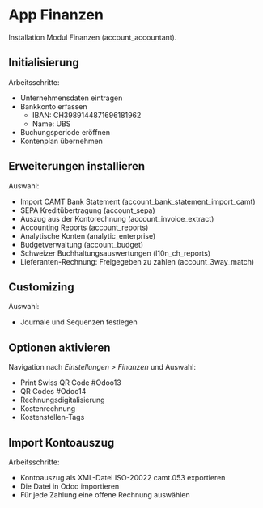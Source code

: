# App Finanzen
Installation Modul Finanzen (account_accountant).

## Initialisierung

Arbeitsschritte:
*  Unternehmensdaten eintragen
*  Bankkonto erfassen
	*  IBAN: CH3989144871696181962
	*  Name: UBS
*  Buchungsperiode eröffnen
*  Kontenplan übernehmen

## Erweiterungen installieren

Auswahl:
* Import CAMT Bank Statement (account_bank_statement_import_camt)
* SEPA Kreditübertragung (account_sepa)
* Auszug aus der Kontorechnung (account_invoice_extract)
* Accounting Reports (account_reports)
* Analytische Konten (analytic_enterprise)
* Budgetverwaltung (account_budget)
* Schweizer Buchhaltungsauswertungen (l10n_ch_reports)
* Lieferanten-Rechnung: Freigegeben zu zahlen (account_3way_match)

## Customizing
Auswahl:
* Journale und Sequenzen festlegen

## Optionen aktivieren
Navigation nach *Einstellungen > Finanzen* und Auswahl:
* Print Swiss QR Code #Odoo13 
* QR Codes #Odoo14
* Rechnungsdigitalisierung
* Kostenrechnung
* Kostenstellen-Tags

## Import Kontoauszug
Arbeitsschritte:
* Kontoauszug als XML-Datei ISO-20022 camt.053 exportieren
* Die Datei in Odoo importieren
* Für jede Zahlung  eine offene Rechnung auswählen